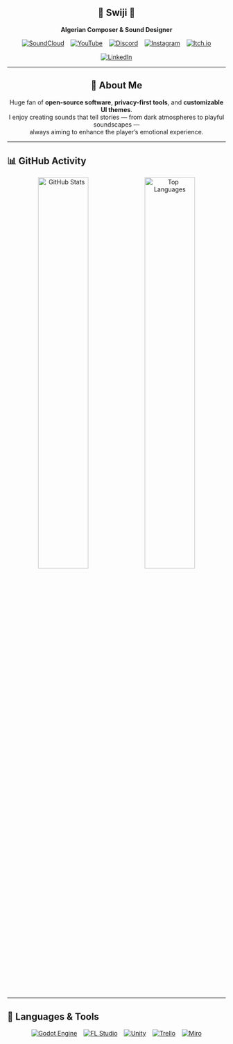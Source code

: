 <h2 align="center">🎵 Swiji 🎵</h2>
<p align="center"><strong>Algerian Composer & Sound Designer</strong></p>

<p align="center" style="display: flex; justify-content: center; gap: 15px; flex-wrap: wrap;">
  <a href="https://soundcloud.com/swiji" target="_blank" rel="noopener noreferrer">
    <img src="https://img.shields.io/badge/SoundCloud-000000?style=for-the-badge&logo=soundcloud&logoColor=white&color=white&labelColor=000000" alt="SoundCloud" />
  </a>
  <a href="https://www.youtube.com/channel/UCDOSq5gs5fI-pNK2-dBVMXQ" target="_blank" rel="noopener noreferrer">
    <img src="https://img.shields.io/badge/YouTube-000000?style=for-the-badge&logo=youtube&logoColor=white&color=white&labelColor=000000" alt="YouTube" />
  </a>
  <a href="https://discord.com/users/swijii" target="_blank" rel="noopener noreferrer">
    <img src="https://img.shields.io/badge/Discord-000000?style=for-the-badge&logo=discord&logoColor=white&color=white&labelColor=000000" alt="Discord" />
  </a>
  <a href="https://instagram.com/swiji.music" target="_blank" rel="noopener noreferrer">
    <img src="https://img.shields.io/badge/Instagram-000000?style=for-the-badge&logo=instagram&logoColor=white&color=white&labelColor=000000" alt="Instagram" />
  </a>
  <a href="https://p1games.itch.io/bear-with-us" target="_blank" rel="noopener noreferrer">
    <img src="https://img.shields.io/badge/Itch.io-000000?style=for-the-badge&logo=itchdotio&logoColor=white&color=white&labelColor=000000" alt="Itch.io" />
  </a>
  <a href="https://www.linkedin.com/in/swiji" target="_blank" rel="noopener noreferrer">
    <img src="https://img.shields.io/badge/LinkedIn-000000?style=for-the-badge&logo=LinkedIn&logoColor=white&color=white&labelColor=000000" alt="LinkedIn" />
  </a>
</p>

---

<h2 align="center">📖 About Me</h2>

<p align="center">
  Huge fan of <strong>open-source software</strong>, <strong>privacy-first tools</strong>, and <strong>customizable UI themes</strong>.<br />
  I enjoy creating sounds that tell stories — from dark atmospheres to playful soundscapes —<br />
  always aiming to enhance the player’s emotional experience.
</p>

---

## 📊 GitHub Activity

<p align="center">
  <img src="https://github-readme-stats.vercel.app/api?username=swijii&show_icons=true&theme=radical" alt="GitHub Stats" width="48%" />
  <img src="https://github-readme-stats.vercel.app/api/top-langs/?username=swijii&layout=compact&theme=radical" alt="Top Languages" width="48%" />
</p>

---

## 🧠 Languages & Tools

<p align="center" style="display: flex; justify-content: center; gap: 15px; flex-wrap: wrap;">
  <a href="https://godotengine.org/" target="_blank" rel="noopener noreferrer">
    <img src="https://img.shields.io/badge/Godot-478cbf?style=for-the-badge&logo=godot-engine&logoColor=white&color=white&labelColor=000000" alt="Godot Engine" />
  </a>
    <a href="https://www.image-line.com/fl-studio/" target="_blank" rel="noopener noreferrer">
    <img src="https://img.shields.io/badge/FL%20Studio-000000?style=for-the-badge&logo=Image-Line&logoColor=white&color=white&labelColor=000000" alt="FL Studio" />
  </a>
  <a href="https://unity.com/" target="_blank" rel="noopener noreferrer">
    <img src="https://img.shields.io/badge/Unity-000000?style=for-the-badge&logo=unity&logoColor=white&color=white&labelColor=000000" alt="Unity" />
  </a>
  <a href="https://trello.com/" target="_blank" rel="noopener noreferrer">
    <img src="https://img.shields.io/badge/Trello-0052CC?style=for-the-badge&logo=trello&logoColor=white&color=white&labelColor=000000" alt="Trello" />
  </a>
  <a href="https://miro.com/" target="_blank" rel="noopener noreferrer">
    <img src="https://img.shields.io/badge/Miro-000000?style=for-the-badge&logo=miro&logoColor=white&color=white&labelColor=000000" alt="Miro" />
  </a>
</p>
